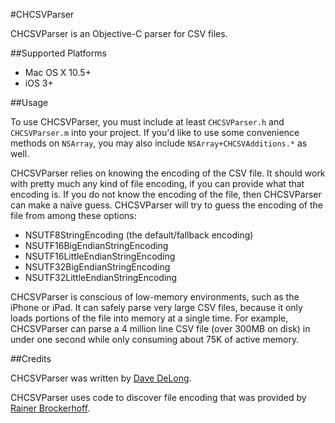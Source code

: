 #CHCSVParser

CHCSVParser is an Objective-C parser for CSV files.

##Supported Platforms

- Mac OS X 10.5+
- iOS 3+

##Usage

To use CHCSVParser, you must include at least `CHCSVParser.h` and `CHCSVParser.m` into your project.  If you'd like to use some convenience methods on `NSArray`, you may also include `NSArray+CHCSVAdditions.*` as well.

CHCSVParser relies on knowing the encoding of the CSV file.  It should work with pretty much any kind of file encoding, if you can provide what that encoding is.  If you do not know the encoding of the file, then CHCSVParser can make a naïve guess.  CHCSVParser will try to guess the encoding of the file from among these options:

 - NSUTF8StringEncoding (the default/fallback encoding)
 - NSUTF16BigEndianStringEncoding
 - NSUTF16LittleEndianStringEncoding
 - NSUTF32BigEndianStringEncoding
 - NSUTF32LittleEndianStringEncoding
 
CHCSVParser is conscious of low-memory environments, such as the iPhone or iPad.  It can safely parse very large CSV files, because it only loads portions of the file into memory at a single time.  For example, CHCSVParser can parse a 4 million line CSV file (over 300MB on disk) in under one second while only consuming about 75K of active memory.
 
##Credits

CHCSVParser was written by [Dave DeLong][1].

CHCSVParser uses code to discover file encoding that was provided by [Rainer Brockerhoff][2].

  [1]: http://davedelong.com
  [2]: http://brockerhoff.net/
